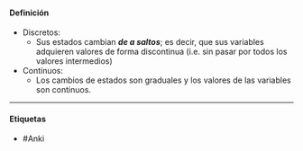 #### Definición
- Discretos:
	- Sus estados cambian ***de a saltos***; es decir, que sus variables adquieren valores de forma discontinua (i.e. sin pasar por todos los valores intermedios)
- Continuos:
	- Los cambios de estados son graduales y los valores de las variables son continuos.
***
#### Etiquetas
- #Anki 